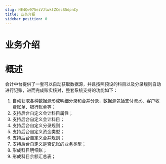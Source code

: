 ```yaml
---
slug: NE4Qw975eiVJlwktZCecS5dpnCy
title: 业务介绍
sidebar_position: 0
---
```



# 业务介绍


# **概述**


会计中台提供了一套可以自动获取数据源，并且按照预设的科目以及分录规则自动进行记账，进而完成账实核对，整套系统支持的功能如下：

1. 自动获取各种数据源形成明细分录和合并分录，数据源包括支付流水、客户收费账单、银行账单等；
2. 支持后台自定义会计科目属性；
3. 支持后台自定义会计科目；
4. 支持后台自定义分录规则；
5. 支持后台自定义资金类型；
6. 支持后台自定义合并规则；
7. 支持后台自定义是否记账的业务类型；
8. 形成科目明细账；
9. 形成科目余额汇总表；
